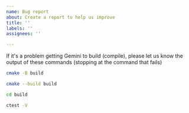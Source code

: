 ```yaml
---
name: Bug report
about: Create a report to help us improve
title: ''
labels: ''
assignees: ''

---
```


If it's a problem getting Gemini to build (compile), please let us know the output of these commands (stopping at the command that fails)

```sh
cmake -B build
```

```sh
cmake --build build
```

```sh
cd build

ctest -V
```

